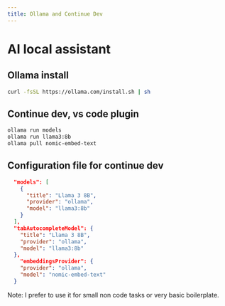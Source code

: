 ```yaml
---
title: Ollama and Continue Dev
---
```


# AI local assistant

## Ollama install
````bash
curl -fsSL https://ollama.com/install.sh | sh
````

## Continue dev, vs code plugin
````bash
ollama run models
ollama run llama3:8b
ollama pull nomic-embed-text
````

## Configuration file for continue dev
````json
  "models": [
    {
      "title": "Llama 3 8B",
      "provider": "ollama",
      "model": "llama3:8b"
    }
  ],
  "tabAutocompleteModel": {
    "title": "Llama 3 8B",
    "provider": "ollama",
    "model": "llama3:8b"
  },
    "embeddingsProvider": {
    "provider": "ollama",
    "model": "nomic-embed-text"
  }
````

Note: I prefer to use it for small non code tasks or very basic boilerplate.